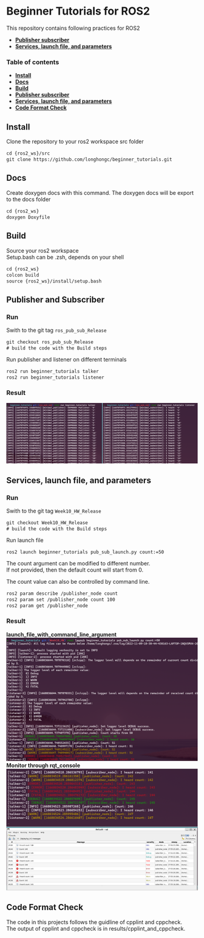 # Beginner Tutorials for ROS2
This repository contains following practices for ROS2
- [**Publisher subscriber**](#publisher-and-subscriber)  
- [**Services, launch file, and parameters**](#services-launch-file-and-parameters) 
### Table of contents
- [**Install**](#install)  
- [**Docs**](#docs) 
- [**Build**](#build) 
- [**Publisher subscriber**](#publisher-and-subscriber)  
- [**Services, launch file, and parameters**](#services-launch-file-and-parameters) 
- [**Code Format Check**](#code-format-check) 

## Install
Clone the repository to your ros2 workspace src folder
```
cd {ros2_ws}/src
git clone https://github.com/longhongc/beginner_tutorials.git
```

## Docs
Create doxygen docs with this command.
The doxygen docs will be export to the docs folder
```
cd {ros2_ws}
doxygen Doxyfile
```

## Build
Source your ros2 workspace  
Setup.bash can be .zsh, depends on your shell
```
cd {ros2_ws}
colcon build
source {ros2_ws}/install/setup.bash 
```



## Publisher and Subscriber
### Run
Swith to the git tag `ros_pub_sub_Release`
```
git checkout ros_pub_sub_Release
# build the code with the Build steps
```
Run publisher and listener on different terminals
```
ros2 run beginner_tutorials talker
ros2 run beginner_tutorials listener
```
### Result
![simple_pub_sub](./results/simple_pub_sub.png)

## Services, launch file, and parameters
### Run
Swith to the git tag `Week10_HW_Release`
```
git checkout Week10_HW_Release
# build the code with the Build steps
```
Run launch file 
```
ros2 launch beginner_tutorials pub_sub_launch.py count:=50
```
The count argument can be modified to different number.  
If not provided, then the default count will start from 0.   

The count value can also be controlled by command line.
```
ros2 param describe /publisher_node count
ros2 param set /publisher_node count 100
ros2 param get /publisher_node
```
### Result
**launch_file_with_command_line_argument**    
<img width="627" alt="launch_file_with_command_line_argument" src="./results/launch_file_with_command_line_argument.png">  
**Monitor through rqt_console**  
<img width="627" alt="loggers_console" src="./results/loggers_console.png">  

## Code Format Check
The code in this projects follows the guidline of cpplint and cppcheck.  
The output of cpplint and cppcheck is in results/cpplint_and_cppcheck. 
